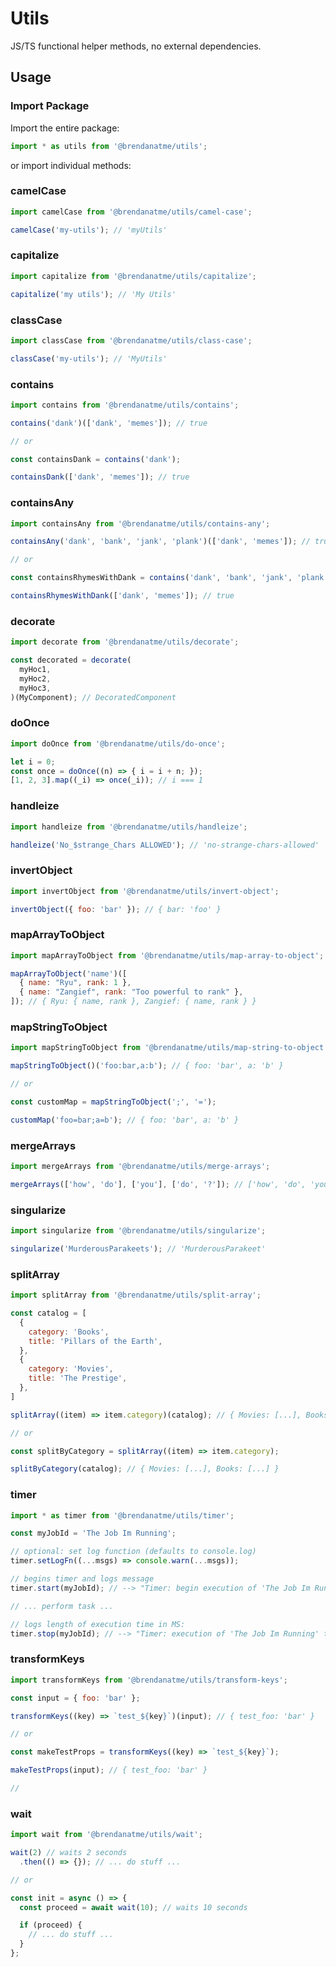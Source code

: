 # Utils

JS/TS functional helper methods, no external dependencies.

## Usage

### Import Package

Import the entire package:

```javascript
import * as utils from '@brendanatme/utils';
```

or import individual methods:

### camelCase

```javascript
import camelCase from '@brendanatme/utils/camel-case';

camelCase('my-utils'); // 'myUtils'
```

### capitalize

```javascript
import capitalize from '@brendanatme/utils/capitalize';

capitalize('my utils'); // 'My Utils'
```

### classCase

```javascript
import classCase from '@brendanatme/utils/class-case';

classCase('my-utils'); // 'MyUtils'
```

### contains

```javascript
import contains from '@brendanatme/utils/contains';

contains('dank')(['dank', 'memes']); // true

// or

const containsDank = contains('dank');

containsDank(['dank', 'memes']); // true
```

### containsAny

```javascript
import containsAny from '@brendanatme/utils/contains-any';

containsAny('dank', 'bank', 'jank', 'plank')(['dank', 'memes']); // true

// or

const containsRhymesWithDank = contains('dank', 'bank', 'jank', 'plank');

containsRhymesWithDank(['dank', 'memes']); // true
```

### decorate

```javascript
import decorate from '@brendanatme/utils/decorate';

const decorated = decorate(
  myHoc1,
  myHoc2,
  myHoc3,
)(MyComponent); // DecoratedComponent
```

### doOnce

```javascript
import doOnce from '@brendanatme/utils/do-once';

let i = 0;
const once = doOnce((n) => { i = i + n; });
[1, 2, 3].map((_i) => once(_i)); // i === 1

```

### handleize

```javascript
import handleize from '@brendanatme/utils/handleize';

handleize('No_$strange_Chars ALLOWED'); // 'no-strange-chars-allowed'

```

### invertObject

```javascript
import invertObject from '@brendanatme/utils/invert-object';

invertObject({ foo: 'bar' }); // { bar: 'foo' }

```

### mapArrayToObject

```javascript
import mapArrayToObject from '@brendanatme/utils/map-array-to-object';

mapArrayToObject('name')([
  { name: "Ryu", rank: 1 },
  { name: "Zangief", rank: "Too powerful to rank" },
]); // { Ryu: { name, rank }, Zangief: { name, rank } }

```

### mapStringToObject

```javascript
import mapStringToObject from '@brendanatme/utils/map-string-to-object';

mapStringToObject()('foo:bar,a:b'); // { foo: 'bar', a: 'b' }

// or

const customMap = mapStringToObject(';', '=');

customMap('foo=bar;a=b'); // { foo: 'bar', a: 'b' }

```

### mergeArrays

```javascript
import mergeArrays from '@brendanatme/utils/merge-arrays';

mergeArrays(['how', 'do'], ['you'], ['do', '?']); // ['how', 'do', 'you' 'do', '?']

```

### singularize

```javascript
import singularize from '@brendanatme/utils/singularize';

singularize('MurderousParakeets'); // 'MurderousParakeet'

```

### splitArray

```javascript
import splitArray from '@brendanatme/utils/split-array';

const catalog = [
  {
    category: 'Books',
    title: 'Pillars of the Earth',
  },
  {
    category: 'Movies',
    title: 'The Prestige',
  },
]

splitArray((item) => item.category)(catalog); // { Movies: [...], Books: [...] }

// or

const splitByCategory = splitArray((item) => item.category);

splitByCategory(catalog); // { Movies: [...], Books: [...] }

```

### timer

```javascript
import * as timer from '@brendanatme/utils/timer';

const myJobId = 'The Job Im Running';

// optional: set log function (defaults to console.log)
timer.setLogFn((...msgs) => console.warn(...msgs));

// begins timer and logs message
timer.start(myJobId); // --> "Timer: begin execution of 'The Job Im Running'"

// ... perform task ...

// logs length of execution time in MS:
timer.stop(myJobId); // --> "Timer: execution of 'The Job Im Running' took 5146ms"

```

### transformKeys

```javascript
import transformKeys from '@brendanatme/utils/transform-keys';

const input = { foo: 'bar' };

transformKeys((key) => `test_${key}`)(input); // { test_foo: 'bar' }

// or 

const makeTestProps = transformKeys((key) => `test_${key}`);

makeTestProps(input); // { test_foo: 'bar' }

//

```

### wait

```javascript
import wait from '@brendanatme/utils/wait';

wait(2) // waits 2 seconds
  .then(() => {}); // ... do stuff ...

// or

const init = async () => {
  const proceed = await wait(10); // waits 10 seconds

  if (proceed) {
    // ... do stuff ...
  }
};

```
